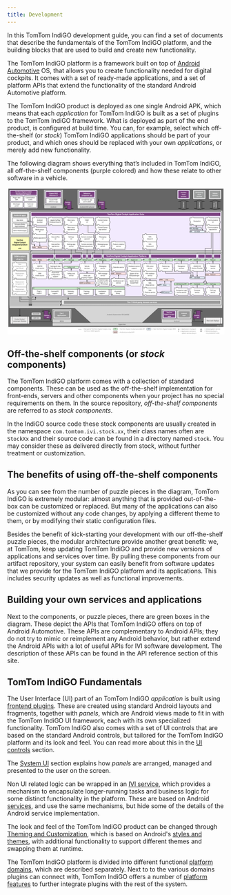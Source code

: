 ```yaml
---
title: Development
---
```


In this TomTom IndiGO development guide, you can find a set of documents that describe the
fundamentals of the TomTom IndiGO platform, and the building blocks that are used to build and
create new functionality.

The TomTom IndiGO platform is a framework built on top of
[Android Automotive](https://source.android.com/devices/automotive) OS, that allows you to create
functionality needed for digital cockpits. It comes with a set of ready-made applications, and a set
of platform APIs that extend the functionality of the standard Android Automotive platform.

The TomTom IndiGO product is deployed as one single Android APK, which means that each _application_
for TomTom IndiGO is built as a set of plugins to the TomTom IndiGO framework. What is deployed as
part of the end product, is configured at build time. You can, for example, select which
off-the-shelf (or _stock_) TomTom IndiGO applications should be part of your product, and which ones
should be replaced with your own _applications_, or merely add new functionality.

The following diagram shows everything that’s included in TomTom IndiGO, all off-the-shelf
components (purple colored) and how these relate to other software in a vehicle.

![TomTom Digital Cockpit architecture](images/tomtom-digital-cockpit-architecture.png)

## Off-the-shelf components (or _stock_ components)

The TomTom IndiGO platform comes with a collection of standard components. These can be used as the
off-the-shelf implementation for front-ends, servers and other components when your project has no
special requirements on them. In the source repository, _off-the-shelf components_ are referred to
as _stock components_.

In the IndiGO source code these stock components are usually created in the namespace
`com.tomtom.ivi.stock.xx`, their class names often are `StockXx` and their source code can be found
in a directory named `stock`. You may consider these as delivered directly from stock, without
further treatment or customization.

## The benefits of using off-the-shelf components

As you can see from the number of puzzle pieces in the diagram, TomTom IndiGO is extremely modular:
almost anything that is provided out-of-the-box can be customized or replaced. But many of the
applications can also be customized without any code changes, by applying a different theme to them,
or by modifying their static configuration files.

Besides the benefit of kick-starting your development with our off-the-shelf puzzle pieces, the
modular architecture provide another great benefit: we, at TomTom, keep updating TomTom IndiGO and
provide new versions of applications and services over time. By pulling these components from our
artifact repository, your system can easily benefit from software updates that we provide for the
TomTom IndiGO platform and its applications. This includes security updates as well as functional
improvements.

## Building your own services and applications

Next to the components, or puzzle pieces, there are green boxes in the diagram. These depict the
APIs that TomTom IndiGO offers on top of Android Automotive. These APIs are complementary to Android
APIs; they do not try to mimic or reimplement any Android behavior, but rather extend the Android
APIs with a lot of useful APIs for IVI software development. The description of these APIs can be
found in the API reference section of this site.

## TomTom IndiGO Fundamentals

The User Interface (UI) part of an TomTom IndiGO _application_ is built using
[frontend plugins](/tomtom-indigo/documentation/development/frontend-plugins). These are created
using standard Android layouts and fragments, together with _panels_, which are Android views made
to fit in with the TomTom IndiGO UI framework, each with its own specialized functionality. TomTom
IndiGO also comes with a set of UI controls that are based on the standard Android controls, but
tailored for the TomTom IndiGO platform and its look and feel. You can read more about this in the
[UI controls](/tomtom-indigo/documentation/development/ui-controls) section.

The [System UI](/tomtom-indigo/documentation/development/system-ui) section explains how _panels_
are arranged, managed and presented to the user on the screen.

Non UI related logic can be wrapped in an
[IVI service](/tomtom-indigo/documentation/development/ivi-services), which provides a mechanism to
encapsulate longer-running tasks and business logic for some distinct functionality in the platform.
These are based on Android [services](https://developer.android.com/guide/components/services), and
use the same mechanisms, but hide some of the details of the Android service implementation.

The look and feel of the TomTom IndiGO product can be changed through
[Theming and Customization](/tomtom-indigo/documentation/development/theming-and-customization),
which is based on Android's
[styles and themes](https://developer.android.com/guide/topics/ui/look-and-feel/themes), with
additional functionality to support different themes and swapping them at runtime.

The TomTom IndiGO platform is divided into different functional
[platform domains](/tomtom-indigo/documentation/development/platform-domains/overview), which are
described separately. Next to to the various domains plugins can connect with, TomTom IndiGO offers
a number of [platform features](/tomtom-indigo/documentation/development/platform-features/overview)
to further integrate plugins with the rest of the system.
